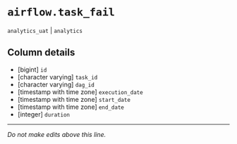 # `airflow.task_fail`
`analytics_uat` | `analytics`

## Column details
* [bigint]    `id`
* [character varying] `task_id`
* [character varying] `dag_id`
* [timestamp with time zone] `execution_date`
* [timestamp with time zone] `start_date`
* [timestamp with time zone] `end_date`
* [integer]   `duration`

-------------------------------------------------------------------------------
*Do not make edits above this line.*
